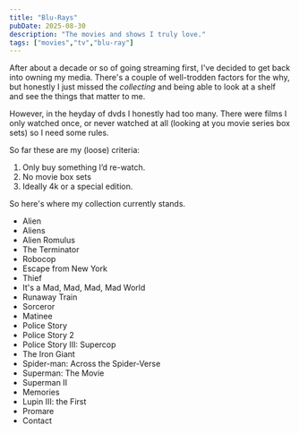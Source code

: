 ```yaml
---
title: "Blu-Rays"
pubDate: 2025-08-30
description: "The movies and shows I truly love."
tags: ["movies","tv","blu-ray"]
---
```


After about a decade or so of going streaming first, I've decided to get back into owning my media. There's a couple of well-trodden factors for the why, but honestly I just missed the _collecting_ and being able to look at a shelf and see the things that matter to me.

However, in the heyday of dvds I honestly had too many. There were films I only watched once, or never watched at all (looking at you movie series box sets) so I need some rules.

So far these are my (loose) criteria:

1. Only buy something I’d re-watch.
2. No movie box sets
3. Ideally 4k or a special edition.

So here's where my collection currently stands.

- Alien
- Aliens
- Alien Romulus
- The Terminator
- Robocop
- Escape from New York
- Thief
- It's a Mad, Mad, Mad, Mad World
- Runaway Train
- Sorceror
- Matinee
- Police Story
- Police Story 2
- Police Story III: Supercop
- The Iron Giant
- Spider-man: Across the Spider-Verse
- Superman: The Movie
- Superman II
- Memories
- Lupin III: the First
- Promare
- Contact
